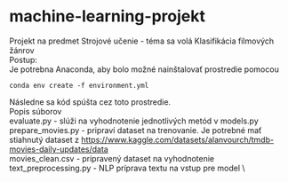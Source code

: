 # machine-learning-projekt
Projekt na predmet Strojové učenie - téma sa volá Klasifikácia filmových žánrov \
Postup: \
Je potrebna Anaconda, aby bolo možné nainštalovať prostredie pomocou
```
conda env create -f environment.yml
```
Následne sa kód spúšta cez toto prostredie.\
Popis súborov\
evaluate.py - slúži na vyhodnotenie jednotlivých metód v models.py \
prepare_movies.py - pripraví dataset na trenovanie. Je potrebné mať stiahnutý dataset z https://www.kaggle.com/datasets/alanvourch/tmdb-movies-daily-updates/data \
movies_clean.csv - pripravený dataset na vyhodnotenie \
text_preprocessing.py - NLP príprava textu na vstup pre model \

